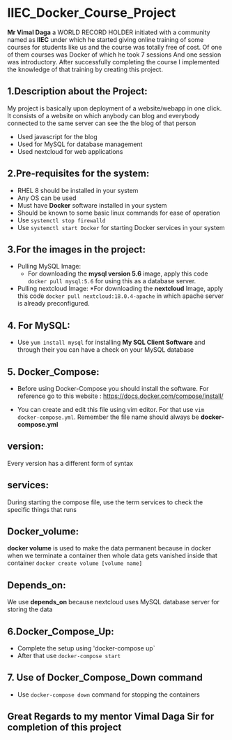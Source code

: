 # IIEC_Docker_Course_Project

 **Mr Vimal Daga** a WORLD RECORD HOLDER initiated with a 
community named as **IIEC** under which he started giving online 
training of some courses for students like us and the course
was totally free of cost. 
Of one of them courses was Docker of which he took 7 sessions
And one session was introductory. After successfully 
completing the course I implemented the knowledge of that
training by creating this project. 
 
## 1.Description about the Project:
 My project is basically upon deployment of a website/webapp
in one click. It consists of a website on which anybody can
blog and everybody connected to the same server can see the 
the blog of that person
* Used javascript for the blog
* Used for MySQL for database management
* Used nextcloud for web applications

## 2.Pre-requisites for the system:
* RHEL 8 should be installed in your system
* Any OS can be used
* Must have **Docker** software installed in your system
* Should be known to some basic linux commands for ease of operation
* Use `systemctl stop firewalld`
* Use `systemctl start Docker` for starting Docker services in your system

## 3.For the images in the project:
* Pulling MySQL Image:
  * For downloading the **mysql version 5.6** image, apply this code `docker pull mysql:5.6` for using this as a database server.
* Pulling nextcloud Image:
  *For downloading the **nextcloud** Image, apply this code `docker pull nextcloud:18.0.4-apache`  in which apache server is
 already preconfigured.

## 4. For MySQL:
* Use `yum install mysql` for installing **My SQL Client Software**
and through their you can have a check on your MySQL database

## 5. Docker_Compose:
* Before using Docker-Compose you should install the software. For reference go to this website : https://docs.docker.com/compose/install/

* You can create and edit this file using vim editor. For that use `vim docker-compose.yml`. Remember the file name should always be **docker-compose.yml**
## version: 
Every version has a different form of syntax
## services: 
During starting the compose file, use the term services to check the specific things that runs
## Docker_volume:
**docker volume** is used to make the data permanent because in docker when we terminate a container then whole data gets vanished inside that container
`docker create volume [volume name]`
## Depends_on: 
We use **depends_on** because nextcloud uses MySQL database server for storing the data

## 6.Docker_Compose_Up:
* Complete the setup using 'docker-compose up`
* After that use `docker-compose start`

## 7. Use of Docker_Compose_Down command
* Use `docker-compose down` command for stopping the containers


## Great Regards to my mentor Vimal Daga Sir for completion of this project




















